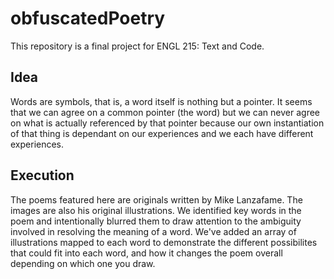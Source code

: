 # obfuscatedPoetry
This repository is a final project for ENGL 215: Text and Code. 

## Idea 
Words are symbols, that is, a word itself is nothing but a pointer. It seems that we can agree on a common pointer (the word) but we can never agree on what is actually referenced by that pointer because our own instantiation of that thing is dependant on our experiences and we each have different experiences.

## Execution
The poems featured here are originals written by Mike Lanzafame. The images are also his original illustrations. We identified key words in the poem and intentionally blurred them to draw attention to the ambiguity involved in resolving the meaning of a word. We've added an array of illustrations mapped to each word to demonstrate the different possibilites that could fit into each word, and how it changes the poem overall depending on which one you draw. 
